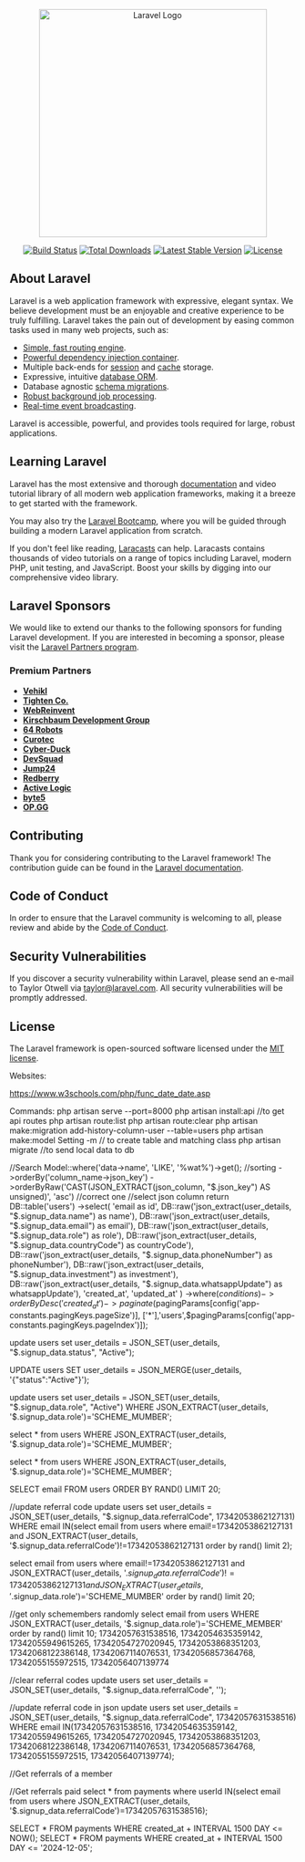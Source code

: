 <p align="center"><a href="https://laravel.com" target="_blank"><img src="https://raw.githubusercontent.com/laravel/art/master/logo-lockup/5%20SVG/2%20CMYK/1%20Full%20Color/laravel-logolockup-cmyk-red.svg" width="400" alt="Laravel Logo"></a></p>

<p align="center">
<a href="https://github.com/laravel/framework/actions"><img src="https://github.com/laravel/framework/workflows/tests/badge.svg" alt="Build Status"></a>
<a href="https://packagist.org/packages/laravel/framework"><img src="https://img.shields.io/packagist/dt/laravel/framework" alt="Total Downloads"></a>
<a href="https://packagist.org/packages/laravel/framework"><img src="https://img.shields.io/packagist/v/laravel/framework" alt="Latest Stable Version"></a>
<a href="https://packagist.org/packages/laravel/framework"><img src="https://img.shields.io/packagist/l/laravel/framework" alt="License"></a>
</p>

## About Laravel

Laravel is a web application framework with expressive, elegant syntax. We believe development must be an enjoyable and creative experience to be truly fulfilling. Laravel takes the pain out of development by easing common tasks used in many web projects, such as:

-   [Simple, fast routing engine](https://laravel.com/docs/routing).
-   [Powerful dependency injection container](https://laravel.com/docs/container).
-   Multiple back-ends for [session](https://laravel.com/docs/session) and [cache](https://laravel.com/docs/cache) storage.
-   Expressive, intuitive [database ORM](https://laravel.com/docs/eloquent).
-   Database agnostic [schema migrations](https://laravel.com/docs/migrations).
-   [Robust background job processing](https://laravel.com/docs/queues).
-   [Real-time event broadcasting](https://laravel.com/docs/broadcasting).

Laravel is accessible, powerful, and provides tools required for large, robust applications.

## Learning Laravel

Laravel has the most extensive and thorough [documentation](https://laravel.com/docs) and video tutorial library of all modern web application frameworks, making it a breeze to get started with the framework.

You may also try the [Laravel Bootcamp](https://bootcamp.laravel.com), where you will be guided through building a modern Laravel application from scratch.

If you don't feel like reading, [Laracasts](https://laracasts.com) can help. Laracasts contains thousands of video tutorials on a range of topics including Laravel, modern PHP, unit testing, and JavaScript. Boost your skills by digging into our comprehensive video library.

## Laravel Sponsors

We would like to extend our thanks to the following sponsors for funding Laravel development. If you are interested in becoming a sponsor, please visit the [Laravel Partners program](https://partners.laravel.com).

### Premium Partners

-   **[Vehikl](https://vehikl.com/)**
-   **[Tighten Co.](https://tighten.co)**
-   **[WebReinvent](https://webreinvent.com/)**
-   **[Kirschbaum Development Group](https://kirschbaumdevelopment.com)**
-   **[64 Robots](https://64robots.com)**
-   **[Curotec](https://www.curotec.com/services/technologies/laravel/)**
-   **[Cyber-Duck](https://cyber-duck.co.uk)**
-   **[DevSquad](https://devsquad.com/hire-laravel-developers)**
-   **[Jump24](https://jump24.co.uk)**
-   **[Redberry](https://redberry.international/laravel/)**
-   **[Active Logic](https://activelogic.com)**
-   **[byte5](https://byte5.de)**
-   **[OP.GG](https://op.gg)**

## Contributing

Thank you for considering contributing to the Laravel framework! The contribution guide can be found in the [Laravel documentation](https://laravel.com/docs/contributions).

## Code of Conduct

In order to ensure that the Laravel community is welcoming to all, please review and abide by the [Code of Conduct](https://laravel.com/docs/contributions#code-of-conduct).

## Security Vulnerabilities

If you discover a security vulnerability within Laravel, please send an e-mail to Taylor Otwell via [taylor@laravel.com](mailto:taylor@laravel.com). All security vulnerabilities will be promptly addressed.

## License

The Laravel framework is open-sourced software licensed under the [MIT license](https://opensource.org/licenses/MIT).

Websites:

https://www.w3schools.com/php/func_date_date.asp

Commands:
php artisan serve --port=8000
php artisan install:api //to get api routes
php artisan route:list
php artisan route:clear
php artisan make:migration add-history-column-user --table=users
php artisan make:model Setting -m // to create table and matching class
php artisan migrate //to send local data to db

//Search
Model::where('data->name', 'LIKE', '%wat%')->get();
//sorting
->orderBy('column_name->json_key')
->orderByRaw('CAST(JSON_EXTRACT(json_column, "$.json_key") AS unsigned)', 'asc') //correct one
//select json column
 return DB::table('users')
                ->select(
                    'email as id',
                    DB::raw('json_extract(user_details, "$.signup_data.name") as name'),
DB::raw('json_extract(user_details, "$.signup_data.email") as email'),
                    DB::raw('json_extract(user_details, "$.signup_data.role") as role'),
DB::raw('json_extract(user_details, "$.signup_data.countryCode") as countryCode'),
                    DB::raw('json_extract(user_details, "$.signup_data.phoneNumber") as phoneNumber'),
DB::raw('json_extract(user_details, "$.signup_data.investment") as investment'),
                    DB::raw('json_extract(user_details, "$.signup_data.whatsappUpdate") as whatsappUpdate'),
'created_at',
'updated_at'
)
->where($conditions)->orderByDesc('created_at')->paginate($pagingParams[config('app-constants.pagingKeys.pageSize')],
['*'],'users',$pagingParams[config('app-constants.pagingKeys.pageIndex')]);

update users set user_details = JSON_SET(user_details, "$.signup_data.status", "Active");

UPDATE users SET user_details = JSON_MERGE(user_details, '{"status":"Active"}');

update users set user_details = JSON_SET(user_details, "$.signup_data.role", "Active") WHERE JSON_EXTRACT(user_details, '$.signup_data.role')='SCHEME_MUMBER';

select \* from users WHERE JSON_EXTRACT(user_details, '$.signup_data.role')='SCHEME_MUMBER';

select \* from users WHERE JSON_EXTRACT(user_details, '$.signup_data.role')='SCHEME_MUMBER';

SELECT email FROM users ORDER BY RAND() LIMIT 20;

//update referral code
update users set user_details = JSON_SET(user_details, "$.signup_data.referralCode", 17342053862127131) WHERE email IN(select email from users where email!=17342053862127131 and JSON_EXTRACT(user_details, '$.signup_data.referralCode')!=17342053862127131 order by rand() limit 2);

select email from users where email!=17342053862127131 and JSON_EXTRACT(user_details, '$.signup_data.referralCode')!=17342053862127131 and JSON_EXTRACT(user_details, '$.signup_data.role')='SCHEME_MUMBER' order by rand() limit 20;

//get only schemembers randomly
select email from users WHERE JSON_EXTRACT(user_details, '$.signup_data.role')='SCHEME_MEMBER' order by rand() limit 10;
17342057631538516,
17342054635359142,
17342055949615265,
17342054727020945,
17342053868351203,
17342068122386148,
17342067114076531,
17342056857364768,
17342055155972515,
17342056407139774

//clear referral codes
update users set user_details = JSON_SET(user_details, "$.signup_data.referralCode", '');

//update referral code in json
update users set user_details = JSON_SET(user_details, "$.signup_data.referralCode", 17342057631538516) WHERE email IN(17342057631538516,
17342054635359142,
17342055949615265,
17342054727020945,
17342053868351203,
17342068122386148,
17342067114076531,
17342056857364768,
17342055155972515,
17342056407139774);

//Get referrals of a member

//Get referrals paid
select \* from payments where userId IN(select email from users where JSON_EXTRACT(user_details, '$.signup_data.referralCode')=17342057631538516);



SELECT * FROM payments WHERE created_at + INTERVAL 1500 DAY <= NOW();
SELECT * FROM payments WHERE created_at + INTERVAL 1500 DAY <= '2024-12-05';
